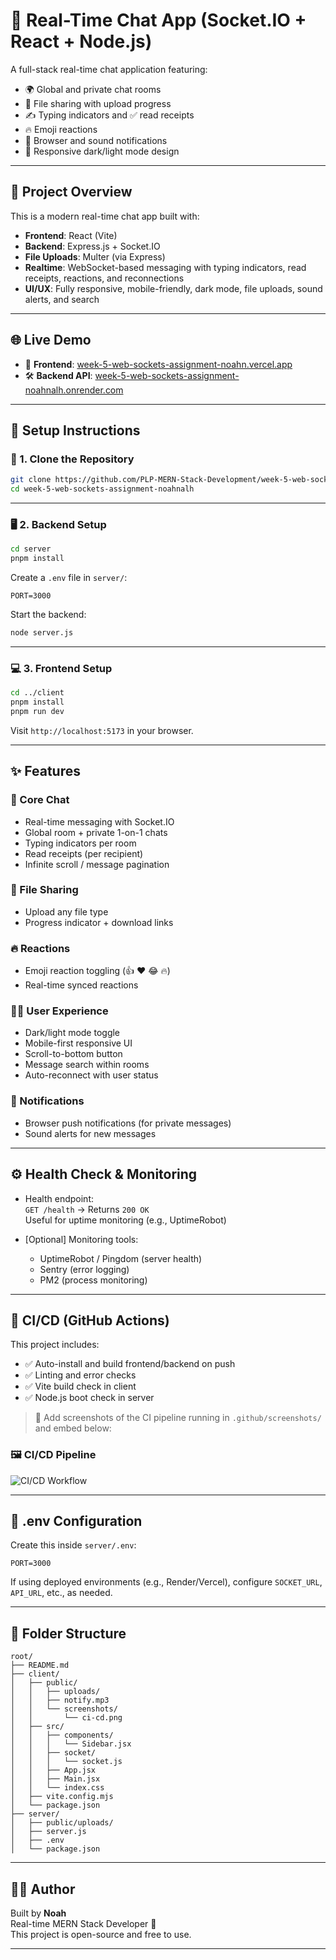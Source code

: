 # 💬 Real-Time Chat App (Socket.IO + React + Node.js)

A full-stack real-time chat application featuring:

- 🌍 Global and private chat rooms  
- 📁 File sharing with upload progress  
- ✍️ Typing indicators and ✅ read receipts  
- 🔥 Emoji reactions  
- 🔔 Browser and sound notifications  
- 🌙 Responsive dark/light mode design  

---

## 🧠 Project Overview

This is a modern real-time chat app built with:

- **Frontend**: React (Vite)  
- **Backend**: Express.js + Socket.IO  
- **File Uploads**: Multer (via Express)  
- **Realtime**: WebSocket-based messaging with typing indicators, read receipts, reactions, and reconnections  
- **UI/UX**: Fully responsive, mobile-friendly, dark mode, file uploads, sound alerts, and search

---

## 🌐 Live Demo

- 🔗 **Frontend**: [week-5-web-sockets-assignment-noahn.vercel.app](https://week-5-web-sockets-assignment-noahn.vercel.app)  
- 🛠 **Backend API**: [week-5-web-sockets-assignment-noahnalh.onrender.com](https://week-5-web-sockets-assignment-noahnalh.onrender.com)

---

## 🚀 Setup Instructions

### 🔧 1. Clone the Repository

```bash
git clone https://github.com/PLP-MERN-Stack-Development/week-5-web-sockets-assignment-noahnalh.git
cd week-5-web-sockets-assignment-noahnalh
```

---

### 🖥 2. Backend Setup

```bash
cd server
pnpm install
```

Create a `.env` file in `server/`:

```env
PORT=3000
```

Start the backend:

```bash
node server.js
```

---

### 💻 3. Frontend Setup

```bash
cd ../client
pnpm install
pnpm run dev
```

Visit `http://localhost:5173` in your browser.

---

## ✨ Features

### 💬 Core Chat

- Real-time messaging with Socket.IO  
- Global room + private 1-on-1 chats  
- Typing indicators per room  
- Read receipts (per recipient)  
- Infinite scroll / message pagination  

### 📁 File Sharing

- Upload any file type  
- Progress indicator + download links  

### 🔥 Reactions

- Emoji reaction toggling (👍 ❤️ 😂 🔥)  
- Real-time synced reactions  

### 🧑‍💻 User Experience

- Dark/light mode toggle  
- Mobile-first responsive UI  
- Scroll-to-bottom button  
- Message search within rooms  
- Auto-reconnect with user status  

### 🔔 Notifications

- Browser push notifications (for private messages)  
- Sound alerts for new messages  

---

## ⚙️ Health Check & Monitoring

- Health endpoint:  
  `GET /health` → Returns `200 OK`  
  Useful for uptime monitoring (e.g., UptimeRobot)

- [Optional] Monitoring tools:
  - UptimeRobot / Pingdom (server health)
  - Sentry (error logging)
  - PM2 (process monitoring)

---

## 🔁 CI/CD (GitHub Actions)

This project includes:

- ✅ Auto-install and build frontend/backend on push  
- ✅ Linting and error checks  
- ✅ Vite build check in client  
- ✅ Node.js boot check in server

> 📸 Add screenshots of the CI pipeline running in `.github/screenshots/` and embed below:

### 🖼 CI/CD Pipeline

![CI/CD Workflow](client/public/screenshots/ci-cd.png)

---

## 🧾 .env Configuration

Create this inside `server/.env`:

```
PORT=3000
```

If using deployed environments (e.g., Render/Vercel), configure `SOCKET_URL`, `API_URL`, etc., as needed.

---

## 📁 Folder Structure

```
root/
├── README.md
├── client/
│   ├── public/
│   │   ├── uploads/
│   │   ├── notify.mp3
│   │   └── screenshots/
│   │       └── ci-cd.png
│   ├── src/
│   │   ├── components/
│   │   │   └── Sidebar.jsx
│   │   ├── socket/
│   │   │   └── socket.js
│   │   ├── App.jsx
│   │   ├── Main.jsx
│   │   └── index.css
│   ├── vite.config.mjs
│   └── package.json
├── server/
│   ├── public/uploads/
│   ├── server.js
│   ├── .env
│   └── package.json
```

---

## 👨‍💻 Author

Built by **Noah**  
Real-time MERN Stack Developer 🚀  
This project is open-source and free to use.

---

